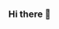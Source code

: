 ### Hi there 👋

<!--
**naimidb/naimidb** is a ✨ _special_ ✨ repository because its `README.md` (this file) appears on your GitHub profile.

Here are some ideas to get you started:

:flag_argentina: Just a young Argentine girl learning new things
:rainbow: My pronouns are she/her
:sparkles: I've liked all about IT world since I was 15 & it still amazes me
:laptop: Aspiring developer
-->
